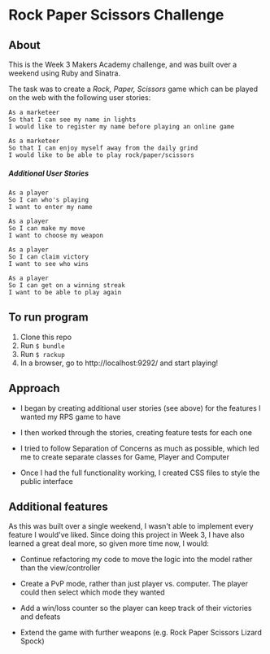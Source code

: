 # Rock Paper Scissors Challenge

About
----

This is the Week 3 Makers Academy challenge, and was built over a weekend using Ruby and Sinatra.  

The task was to create a _Rock, Paper, Scissors_ game which can be played on the web with the following user stories:

```
As a marketeer
So that I can see my name in lights
I would like to register my name before playing an online game
```
```
As a marketeer
So that I can enjoy myself away from the daily grind
I would like to be able to play rock/paper/scissors
```

##### Additional User Stories
```
As a player  
So I can who's playing  
I want to enter my name
```
```
As a player  
So I can make my move
I want to choose my weapon
```
```
As a player
So I can claim victory
I want to see who wins
```
```
As a player
So I can get on a winning streak
I want to be able to play again
```

To run program
---
1. Clone this repo
2. Run `$ bundle`
3. Run `$ rackup`
4. In a browser, go to http://localhost:9292/ and start playing!


Approach
----

- I began by creating additional user stories (see above) for the features I wanted my RPS game to have

- I then worked through the stories, creating feature tests for each one

- I tried to follow Separation of Concerns as much as possible, which led me to create separate classes for Game, Player and Computer

- Once I had the full functionality working, I created CSS files to style the public interface

Additional features
------
As this was built over a single weekend, I wasn't able to implement every feature I would've liked. Since doing this project in Week 3, I have also learned a great deal more, so given more time now, I would:
- Continue refactoring my code to move the logic into the model rather than the view/controller

- Create a PvP mode, rather than just player vs. computer. The player could then select which mode they wanted

- Add a win/loss counter so the player can keep track of their victories and defeats

- Extend the game with further weapons (e.g. Rock Paper Scissors Lizard Spock)
